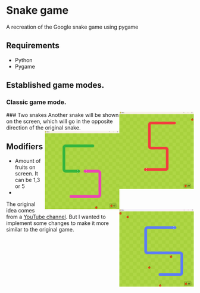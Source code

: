 # Snake game
A recreation of the Google snake game using pygame

## Requirements
* Python 
* Pygame

## Established game modes.
### Classic game mode.
<img src="Assets_readme/classic.png" alt="Classic game" align="right" width="200px">
### Two snakes
Another snake will be shown on the screen, which will go in the opposite direction of the original snake.
<img src="Assets_readme/2 snakes.png" alt="2 snakes" align="right" width="200px">

## Modifiers
* Amount of fruits on screen. It can be 1,3 or 5
* <img src="Assets_readme/fruits.png" alt="fruits modifier" align="right" width="200px">

The original idea comes from a [YouTube channel](https://www.youtube.com/watch?v=QFvqStqPCRU). But I wanted to implement some changes to make it more similar to the original game.
